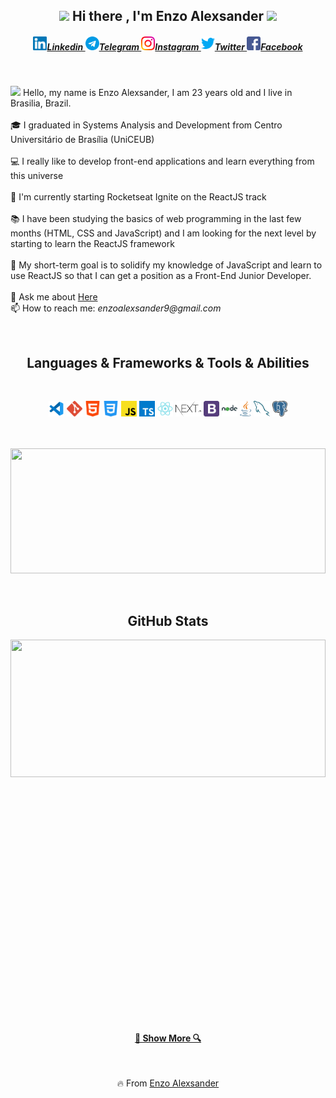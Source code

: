 <h2 align="center"><img src="https://github.com/TheDudeThatCode/TheDudeThatCode/blob/master/Assets/Rocket.gif" width="30px"> Hi there , I'm Enzo Alexsander <img src="https://github.com/TheDudeThatCode/TheDudeThatCode/blob/master/Assets/Rocket.gif" width="30px"></h2>

<h5 align="center">
    <a href="https://www.linkedin.com/in/enzo-alexsander/">
      <img alt="Linkedin" width="22px" src="./assets/linkedin.svg" />Linkedin
    </a>
    <a href="https://t.me/enzoalexsander">
      <img alt="Telegram" width="22px" src="./assets/telegram.svg" />Telegram
    </a>
    <a href="https://www.instagram.com/enzo.alexsander/">
      <img alt="Instagram" width="22px" src="./assets/instagram.svg" />Instagram
    </a>
    <a href="https://twitter.com/enzoalexsander9">
      <img alt="Twitter" width="22px" src="./assets/twitter.svg" />Twitter
    </a>
    <a href="https://www.facebook.com/profile.php?id=100003578268051">
      <img alt=" Facebook" width="22px" src="./assets/facebook.svg" />Facebook
    </a>
</h5>

<h3 aligin="center"></h3>

<br>

<p align="left">
  <img src="https://github.com/TheDudeThatCode/TheDudeThatCode/blob/master/Assets/Hi.gif" width="18px"> Hello, my name is Enzo Alexsander, I am 23 years old and I live in Brasilia, Brazil.
  <br>
  <br>
  🎓 I graduated in Systems Analysis and Development from Centro Universitário de Brasília (UniCEUB)
  <br>
  <br>
  💻 I really like to develop front-end applications and learn everything from this universe
  <br>
  <br>
  🔬 I'm currently starting Rocketseat Ignite on the ReactJS track
  <br>
  <br>
  📚 I have been studying the basics of web programming in the last few months (HTML, CSS and JavaScript) and I am looking for the next level by starting to learn the ReactJS framework
  <br>
  <br>
  🚀 My short-term goal is to solidify my knowledge of JavaScript and learn to use ReactJS so that I can get a position as a Front-End Junior Developer.
  <br>
  <br>
  💬 Ask me about <a href="https://github.com/EnzoAlexsander/EnzoAlexsander/issues" title="Issues">Here</a>
  <br>
  📫 How to reach me: <i>enzoalexsander9@gmail.com</i>
</p>


<br>
<h2 align="center">Languages & Frameworks & Tools & Abilities</h2>
<br>

<p align="center">
  <code><img title="Git" height="25" src="./assets/vscode.svg"></code>
  <code><img title="Git" height="25" src="./assets/git.svg"></code>
  <code><img title="HTML" height="25" src="./assets/html.svg"></code>
  <code><img title="CSS" height="25" src="./assets/css.svg"></code>
  <code><img title="JavaScript" height="25" src="./assets/javascript.svg"></code>
  <code><img title="TypeScript" height="25" src="./assets/ts.svg"></code>
  <code><img title="ReactJS" height="25" src="./assets/react.svg"></code>
  <code><img title="Next.js" height="25" src="./assets/next.svg"></code>
  <code><img title="Bootstrap" height="25" src="./assets/bootstrap.svg"></code>
  <code><img title="Node.js" height="25" src="./assets/node.svg"></code>
  <code><img title="Java" height="25" src="./assets/java.svg"></code>
  <code><img title="MySQL" height="25" src="./assets/mysql.svg"></code>
  <code><img title="PostgreSQL" height="25" src="./assets/postgre.svg"></code>

<br><br>
<a ><img width="100%" height="200" src="https://github-readme-stats.vercel.app/api/top-langs/?username=EnzoAlexsander&layout=compact"></a>
<br>

<br>
<p align="center" width="100%">

<h2 align="center">GitHub Stats</h2>

<a ><img width="100%" height="220" src="https://github-readme-stats.vercel.app/api?username=EnzoAlexsander&show_icons=true&theme=tokyonight"></a>

</p>


<br>

<br><br><br><br><br><br><br><br><br><br><br><br><br><br><br><br><br><br><br><br>
<h4 align="center"><a href="https://github.com/EnzoAlexsander?tab=repositories" title="Show Repositories">🔎 Show More 🔍</a></h4>


<br>

<p align = "center">
    🔥 From <a href="https://github.com/EnzoAlexsander">Enzo Alexsander</a>
</p>



<!--
**EnzoAlexsander/EnzoAlexsander** is a ✨ _special_ ✨ repository because its `README.md` (this file) appears on your GitHub profile.

Here are some ideas to get you started:

- 🔭 I’m currently working on ...
- 🌱 I’m currently learning ...
- 👯 I’m looking to collaborate on ...
- 🤔 I’m looking for help with ...
- 💬 Ask me about ...
- 📫 How to reach me: ...
- 😄 Pronouns: ...
- ⚡ Fun fact: ...
-->
